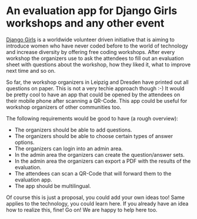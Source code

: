 # An evaluation app for Django Girls workshops and any other event

[Django Girls](https://djangogirls.org/) is a worldwide volunteer driven initiative that is aiming to introduce women who have never coded before to the world of technology and increase diversity by offering free coding workshops. After every workshop the organizers use to ask the attendees to fill out an evaluation sheet with questions about the workshop, how they liked it, what to improve next time and so on.

So far, the workshop organizers in Leipzig and Dresden have printed out all questions on paper. This is not a very techie approach though :-) It would be pretty cool to have an app that could be opened by the attendees on their mobile phone after scanning a QR-Code. This app could be useful for workshop organizers of other communities too.

The following requirements would be good to have (a rough overview):

- The organizers should be able to add questions.
- The organizers should be able to choose certain types of answer options.
- The organizers can login into an admin area.
- In the admin area the organizers can create the question/answer sets.
- In the admin area the organizers can export a PDF with the results of the evaluation.
- The attendees can scan a QR-Code that will forward them to the evaluation app.
- The app should be multilingual.

Of course this is just a proposal, you could add your own ideas too! Same applies to the technology, you could learn here. If you already have an idea how to realize this, fine! Go on! We are happy to help here too.

